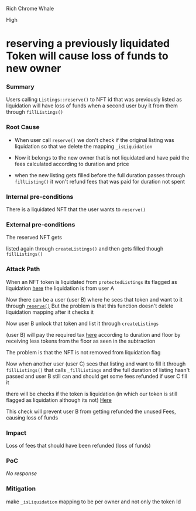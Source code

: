 Rich Chrome Whale

High

# reserving a previously liquidated Token will cause loss of funds to new owner

### Summary

Users calling `Listings::reserve()` to NFT id that was previously listed as liquidation will have loss of funds when a second user buy it from them through `fillListings()`

### Root Cause

- When user call `reserve()` we don't check if the original listing was liquidation so that we delete the mapping `_isLiquidation`

- Now it belongs to the new owner that is not liquidated and have paid the fees calculated according to duration and price

- when the new listing gets filled before the full duration passes through `fillListing()` it won't refund fees that was paid for duration not spent

### Internal pre-conditions

There is a liquidated NFT that the user wants to `reserve()`

### External pre-conditions

The reserved NFT gets

listed again through `createListings()` and then gets filled though `fillListings()`

### Attack Path

When an NFT token is liquidated from `protectedListings` its flagged as liquidation [here](https://github.com/sherlock-audit/2024-08-flayer/blob/0ec252cf9ef0f3470191dcf8318f6835f5ef688c/flayer/src/contracts/Listings.sol#L195)  the liquidation is from user A

Now there can be a user (user B) where he sees that token and want to it through [`reserve()`](https://github.com/sherlock-audit/2024-08-flayer/blob/0ec252cf9ef0f3470191dcf8318f6835f5ef688c/flayer/src/contracts/Listings.sol#L690) But the problem is that this function doesn't delete liquidation mapping after it checks it

Now user B unlock that token and list it through `createListings` 
 
(user B) will pay the required tax [here](https://github.com/sherlock-audit/2024-08-flayer/blob/0ec252cf9ef0f3470191dcf8318f6835f5ef688c/flayer/src/contracts/Listings.sol#L149-L151) according to duration and floor by receiving less tokens from the floor as seen in the subtraction

The problem is that the NFT is not removed from liquidation flag

Now when another user (user  C) sees that listing and want to fill it through `fillListings()` that calls `_fillListings`
and the full duration of listing hasn't passed and user B still can and should get some fees refunded if user C fill it

there will be checks if the token is liquidation (in which our token is still flagged as liquidation although its not) [Here](https://github.com/sherlock-audit/2024-08-flayer/blob/0ec252cf9ef0f3470191dcf8318f6835f5ef688c/flayer/src/contracts/Listings.sol#L499-L519)
 
 This check will prevent user B from getting refunded the unused Fees, causing loss of funds

### Impact

Loss of fees that should have been refunded (loss of funds)

### PoC

_No response_

### Mitigation

make `_isLiquidation` mapping to be per owner and not only the token Id